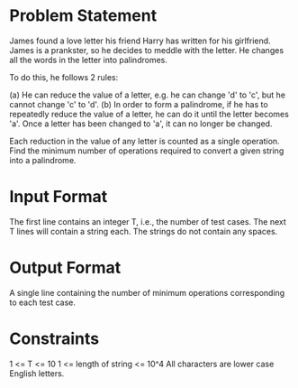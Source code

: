 # Problem Statement

James found a love letter his friend Harry has written for his girlfriend. James is a prankster, so he decides to meddle with the letter. He changes all the words in the letter into palindromes.

To do this, he follows 2 rules:

(a) He can reduce the value of a letter, e.g. he can change 'd' to 'c', but he cannot change 'c' to 'd'. 
(b) In order to form a palindrome, if he has to repeatedly reduce the value of a letter, he can do it until the letter becomes 'a'. Once a letter has been changed to 'a', it can no longer be changed.

Each reduction in the value of any letter is counted as a single operation. Find the minimum number of operations required to convert a given string into a palindrome. 


# Input Format 
The first line contains an integer T, i.e., the number of test cases. 
The next T lines will contain a string each. The strings do not contain any spaces.

# Output Format 
A single line containing the number of minimum operations corresponding to each test case.

# Constraints 
1 <= T <= 10
1 <= length of string <= 10^4 
All characters are lower case English letters.